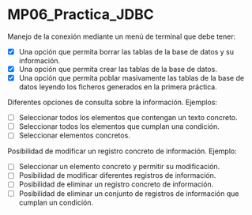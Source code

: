 # MP06_Practica_JDBC


Manejo de la conexión mediante un menú de terminal que debe tener:
- [x] Una opción que permita borrar las tablas de la base de datos y su información.
- [x] Una opción que permita crear las tablas de la base de datos.
- [x] Una opción que permita poblar masivamente las tablas de la base de datos leyendo los ficheros generados en la primera práctica.

Diferentes opciones de consulta sobre la información. Ejemplos:
- [ ] Seleccionar todos los elementos que contengan un texto concreto.
- [ ] Seleccionar todos los elementos que cumplan una condición.
- [ ] Seleccionar elementos concretos.

Posibilidad de modificar un registro concreto de información. Ejemplo:
- [ ] Seleccionar un elemento concreto y permitir su modificación.
- [ ] Posibilidad de modificar diferentes registros de información.
- [ ] Posibilidad de eliminar un registro concreto de información.
- [ ] Posibilidad de eliminar un conjunto de registros de información que cumplan un condición.
